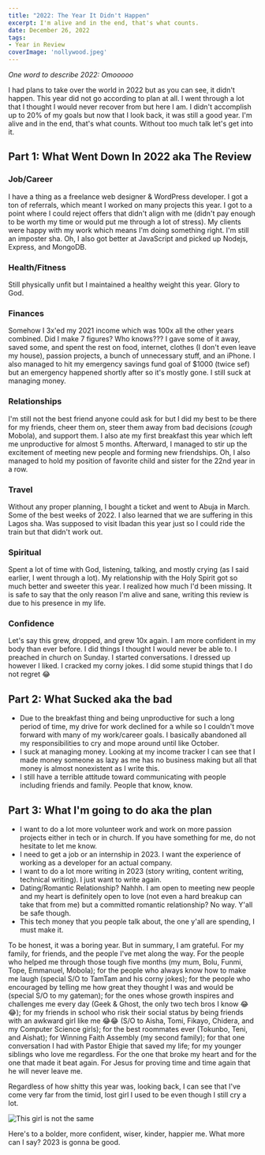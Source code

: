 ```yaml
---
title: "2022: The Year It Didn't Happen"
excerpt: I'm alive and in the end, that's what counts.
date: December 26, 2022
tags: 
- Year in Review
coverImage: 'nollywood.jpeg'
---
```


*One word to describe 2022: Omooooo*

I had plans to take over the world in 2022 but as you can see, it didn't happen. This year did not go according to plan at all. I went through a lot that I thought I would never recover from but here I am. I didn't accomplish up to 20% of my goals but now that I look back, it was still a good year. I'm alive and in the end, that's what counts. Without too much talk let's get into it.

## Part 1: What Went Down In 2022 aka The Review

### Job/Career
I have a thing as a freelance web designer & WordPress developer. I got a ton of referrals, which meant I worked on many projects this year. I got to a point where I could reject offers that didn't align with me (didn't pay enough to be worth my time or would put me through a lot of stress). My clients were happy with my work which means I'm doing something right. I'm still an imposter sha. Oh, I also got better at JavaScript and picked up Nodejs, Express, and MongoDB.

### Health/Fitness
Still physically unfit but I maintained a healthy weight this year. Glory to God.

### Finances
Somehow I 3x'ed my 2021 income which was 100x all the other years combined. Did I make 7 figures? Who knows??? I gave some of it away, saved some, and spent the rest on food, internet, clothes (I don't even leave my house), passion projects, a bunch of unnecessary stuff, and an iPhone. I also managed to hit my emergency savings fund goal of $1000 (twice sef) but an emergency happened shortly after so it's mostly gone. I still suck at managing money.

### Relationships
I'm still not the best friend anyone could ask for but I did my best to be there for my friends, cheer them on, steer them away from bad decisions (*cough* Mobola), and support them. I also ate my first breakfast this year which left me unproductive for almost 5 months. Afterward, I managed to stir up the excitement of meeting new people and forming new friendships. Oh, I also managed to hold my position of favorite child and sister for the 22nd year in a row.

### Travel
Without any proper planning, I bought a ticket and went to Abuja in March. Some of the best weeks of 2022. I also learned that we are suffering in this Lagos sha. Was supposed to visit Ibadan this year just so I could ride the train but that didn't work out.

### Spiritual
Spent a lot of time with God, listening, talking, and mostly crying (as I said earlier, I went through a lot). My relationship with the Holy Spirit got so much better and sweeter this year. I realized how much I'd been missing. It is safe to say that the only reason I'm alive and sane, writing this review is due to his presence in my life.

### Confidence
Let's say this grew, dropped, and grew 10x again. I am more confident in my body than ever before. I did things I thought I would never be able to. I preached in church on Sunday. I started conversations. I dressed up however I liked. I cracked my corny jokes. I did some stupid things that I do not regret 😂

## Part 2: What Sucked aka the bad
- Due to the breakfast thing and being unproductive for such a long period of time, my drive for work declined for a while so I couldn't move forward with many of my work/career goals. I basically abandoned all my responsibilities to cry and mope around until like October.
- I suck at managing money. Looking at my income tracker I can see that I made money someone as lazy as me has no business making but all that money is almost nonexistent as I write this.
- I still have a terrible attitude toward communicating with people including friends and family. People that know, know.

## Part 3: What I'm going to do aka the plan
- I want to do a lot more volunteer work and work on more passion projects either in tech or in church. If you have something for me, do not hesitate to let me know.
- I need to get a job or an internship in 2023. I want the experience of working as a developer for an actual company.
- I want to do a lot more writing in 2023 (story writing, content writing, technical writing). I just want to write again.
- Dating/Romantic Relationship? Nahhh. I am open to meeting new people and my heart is definitely open to love (not even a hard breakup can take that from me) but a committed romantic relationship? No way. Y'all be safe though.
- This tech money that you people talk about, the one y'all are spending, I must make it.

To be honest, it was a boring year. But in summary, I am grateful. For my family, for friends, and the people I've met along the way. For the people who helped me through those tough five months (my mum, Bolu, Funmi, Tope, Emmanuel, Mobola); for the people who always know how to make me laugh (special S/O to TamTam and his corny jokes); for the people who encouraged by telling me how great they thought I was and would be (special S/O to my gateman); for the ones whose growth inspires and challenges me every day (Geek & Ghost, the only two tech bros I know 😂😂); for my friends in school who risk their social status by being friends with an awkward girl like me 😂😂 (S/O to Aisha, Tomi, Fikayo, Chidera, and my Computer Science girls); for the best roommates ever (Tokunbo, Teni, and Aishat); for Winning Faith Assembly (my second family); for that one conversation I had with Pastor Ehigie that saved my life; for my younger siblings who love me regardless. For the one that broke my heart and for the one that made it beat again. For Jesus for proving time and time again that he will never leave me.

Regardless of how shitty this year was, looking back, I can see that I've come very far from the timid, lost girl I used to be even though I still cry a lot.

![This girl is not the same](/images/year-in-review.jpg)

Here's to a bolder, more confident, wiser, kinder, happier me.
What more can I say? 2023 is gonna be good.